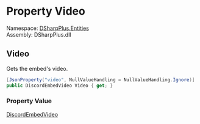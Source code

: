# Property Video

Namespace: [DSharpPlus.Entities](DSharpPlus.Entities.md)  
Assembly: DSharpPlus.dll

## <a id="DSharpPlus_Entities_DiscordEmbed_Video"></a>Video

Gets the embed's video.

```csharp
[JsonProperty("video", NullValueHandling = NullValueHandling.Ignore)]
public DiscordEmbedVideo Video { get; }
```

### Property Value

[DiscordEmbedVideo](DSharpPlus.Entities.DiscordEmbedVideo.md)

